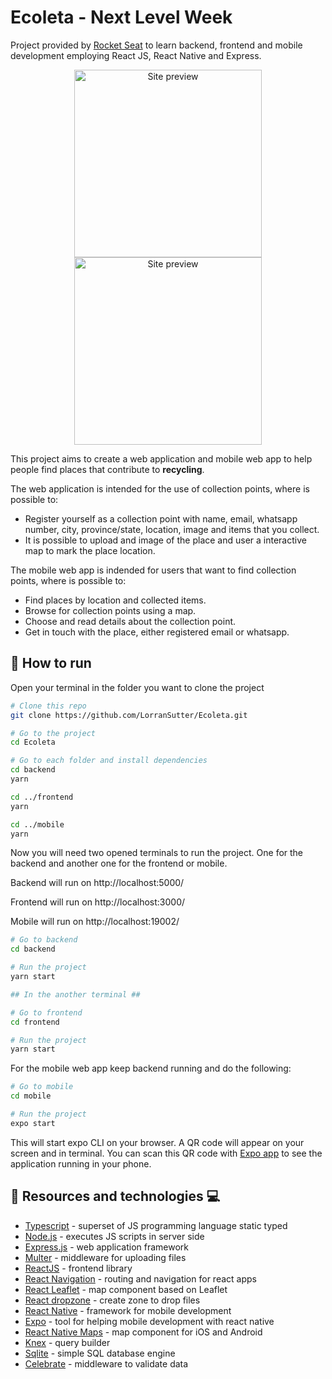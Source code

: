 # Ecoleta - Next Level Week

Project provided by [Rocket Seat](https://rocketseat.com.br/week/inscricao/11.0) to learn backend, frontend and mobile development employing React JS, React Native and Express.

<div align="center">

<img src="https://res.cloudinary.com/lorransutter/image/upload/v1591489742/ecoleta_site_preview.gif" alt="Site preview" height="300"/>
<img src="https://res.cloudinary.com/lorransutter/image/upload/v1591491000/ecoleta_mobile_preview.gif" alt="Site preview" height="300"/>

</div>

This project aims to create a web application and mobile web app to help people find places that contribute to **recycling**.

The web application is intended for the use of collection points, where is possible to:

- Register yourself as a collection point with name, email, whatsapp number, city, province/state, location, image and items that you collect.
- It is possible to upload and image of the place and user a interactive map to mark the place location.

The mobile web app is indended for users that want to find collection points, where is possible to:

- Find places by location and collected items.
- Browse for collection points using a map.
- Choose and read details about the collection point.
- Get in touch with the place, either registered email or whatsapp.

## :runner: How to run

Open your terminal in the folder you want to clone the project

```sh
# Clone this repo
git clone https://github.com/LorranSutter/Ecoleta.git

# Go to the project
cd Ecoleta

# Go to each folder and install dependencies
cd backend
yarn

cd ../frontend
yarn

cd ../mobile
yarn
```

Now you will need two opened terminals to run the project. One for the backend and another one for the frontend or mobile.

Backend will run on http://localhost:5000/

Frontend will run on http://localhost:3000/

Mobile will run on http://localhost:19002/

```sh
# Go to backend
cd backend

# Run the project
yarn start

## In the another terminal ##

# Go to frontend
cd frontend

# Run the project
yarn start
```

For the mobile web app keep backend running and do the following:

```sh
# Go to mobile
cd mobile

# Run the project
expo start
```

This will start expo CLI on your browser. A QR code will appear on your screen and in terminal. You can scan this QR code with [Expo app](https://expo.io/tools#client) to see the application running in your phone.

## :book: Resources and technologies :computer:

- [Typescript](https://www.typescriptlang.org/) - superset of JS programming language static typed
- [Node.js](https://nodejs.org/en/) - executes JS scripts in server side
- [Express.js](http://expressjs.com/) - web application framework
- [Multer](https://www.npmjs.com/package/multer) - middleware for uploading files
- [ReactJS](https://reactjs.org/) - frontend library
- [React Navigation](https://reactnavigation.org/) - routing and navigation for react apps
- [React Leaflet](https://react-leaflet.js.org/) - map component based on Leaflet
- [React dropzone](https://react-dropzone.js.org/) - create zone to drop files
- [React Native](https://reactnative.dev/) - framework for mobile development
- [Expo](https://expo.io/) - tool for helping mobile development with react native
- [React Native Maps](https://github.com/react-native-community/react-native-maps) - map component for iOS and Android
- [Knex](http://knexjs.org/) - query builder
- [Sqlite](https://www.sqlite.org/index.html) - simple SQL database engine
- [Celebrate](https://github.com/arb/celebrate) - middleware to validate data
